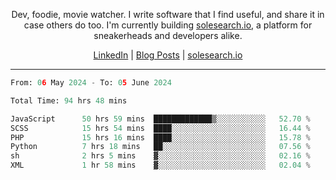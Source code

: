 <p align="center">Dev, foodie, movie watcher. I write software that I find useful, and share it in case others do too. I'm currently building <a href="https://solesearch.io">solesearch.io</a>, a platform for sneakerheads and developers alike.</p>
<p align="center">
  <a href="https://www.linkedin.com/in/peter-rauscher">LinkedIn</a>
  |
  <a href="https://dev.to/peterrauscher">Blog Posts</a>
  |
  <a href="https://solesearch.io">solesearch.io</a>
</p>
<hr/>
<!--START_SECTION:waka-->

```python
From: 06 May 2024 - To: 05 June 2024

Total Time: 94 hrs 48 mins

JavaScript      50 hrs 59 mins  █████████████▒░░░░░░░░░░░   52.70 %
SCSS            15 hrs 54 mins  ████░░░░░░░░░░░░░░░░░░░░░   16.44 %
PHP             15 hrs 16 mins  ████░░░░░░░░░░░░░░░░░░░░░   15.78 %
Python          7 hrs 18 mins   ██░░░░░░░░░░░░░░░░░░░░░░░   07.56 %
sh              2 hrs 5 mins    ▓░░░░░░░░░░░░░░░░░░░░░░░░   02.16 %
XML             1 hr 58 mins    ▓░░░░░░░░░░░░░░░░░░░░░░░░   02.04 %
```

<!--END_SECTION:waka-->
